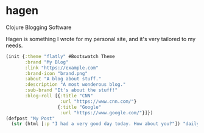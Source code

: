 # hagen
Clojure Blogging Software

Hagen is something I wrote for my personal site, and it's very tailored to my needs.

```clojure
(init {:theme "flatly" #Bootswatch Theme
       :brand "My Blog"
       :link "https://example.com"
       :brand-icon "brand.png"
       :about "A blog about stuff."
       :description "A most wonderous blog."
       :sub-brand "It's about the stuff!"
       :blog-roll [{:title "CNN"
                    :url "https://www.cnn.com/"}
                   {:title "Google"
                    :url "https://www.google.com/"}]})
(defpost "My Post"
  (str (html [:p "I had a very good day today. How about you?"]) "daily-post")
```
